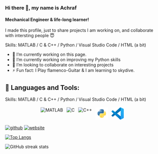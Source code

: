 ### Hi there 👋, my name is Achraf
#### Mechanical Engineer & life-long learner!
I made this profile, just to share projects I am working on, and collaborate with  intersting people 😇

Skills: MATLAB / C & C++ / Python / Visual Studio Code / HTML (a bit)

- 🔭 I’m currently working on this page. 
- 🌱 I’m currently working on improving my Python skills 
- 👯 I’m looking to collaborate on interesting projects 
- ⚡ Fun fact: I Play flamenco-Guitar & I am learning to skydive. 

## 🧰 Languages and Tools:
Skills: MATLAB / C & C++ / Python / Visual Studio Code / HTML (a bit)
<p align="center">
  
<img src="https://upload.wikimedia.org/wikipedia/commons/thumb/2/21/Matlab_Logo.png/667px-Matlab_Logo.png" alt="MATLAB" height="40" style="vertical-align:top; margin:4px">
  
<img src="https://raw.githubusercontent.com/jmnote/z-icons/master/svg/c.svg" alt="C" height="40" style="vertical-align:top; margin:4px">

<img src="https://raw.githubusercontent.com/jmnote/z-icons/master/svg/cpp.svg" alt="C++" height="40" style="vertical-align:top; margin:4px">
  
<img src="https://raw.githubusercontent.com/github/explore/80688e429a7d4ef2fca1e82350fe8e3517d3494d/topics/python/python.png" alt="Python" height="40" style="vertical-align:top; margin:4px">
  
<img src="https://raw.githubusercontent.com/github/explore/80688e429a7d4ef2fca1e82350fe8e3517d3494d/topics/visual-studio-code/visual-studio-code.png" alt="VS Code" height="40" style="vertical-align:top; margin:4px">
  
</p>


[<img src='https://cdn.jsdelivr.net/npm/simple-icons@3.0.1/icons/github.svg' alt='github' height='40'>](https://github.com/Ach-Hidd)  [<img src='https://cdn.jsdelivr.net/npm/simple-icons@3.0.1/icons/icloud.svg' alt='website' height='40'>](https://hiddane.com/)  

[![Top Langs](https://github-readme-stats.vercel.app/api/top-langs/?username=Ach-Hidd)](https://github.com/anuraghazra/github-readme-stats)

![GitHub streak stats](https://github-readme-streak-stats.herokuapp.com/?user=Ach-Hidd)  


